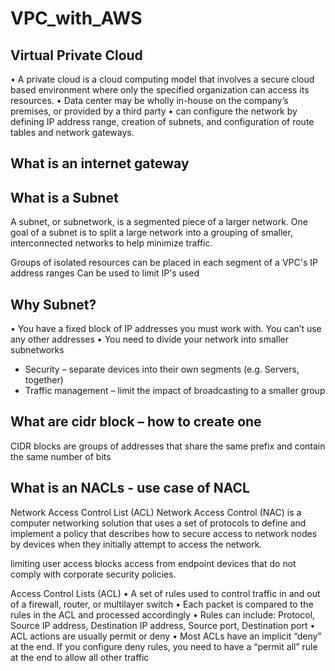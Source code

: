 # VPC_with_AWS


## Virtual Private Cloud 
• A private cloud is a cloud computing model that involves a secure cloud based environment where only the specified organization can access its resources.
• Data center may be wholly in-house on the company’s premises, or provided by a third party 
• can configure the network by defining IP address range, creation of subnets, and configuration of route tables and network gateways.

## What is an internet gateway


## What is a Subnet
A subnet, or subnetwork, is a segmented piece of a larger network. One goal of a subnet is to split a large network into a grouping of smaller, interconnected networks to help minimize traffic.

Groups of isolated resources can be placed in each segment of a VPC's IP address ranges
Can be used to limit IP's used

## Why Subnet? 
• You have a fixed block of IP addresses you must work with. You can’t use any other addresses 
• You need to divide your network into smaller subnetworks 
- Security – separate devices into their own segments (e.g. Servers, together)
- Traffic management – limit the impact of broadcasting to a smaller group

## What are cidr block – how to create one
CIDR blocks are groups of addresses that share the same prefix and contain the same number of bits

## What is an NACLs - use case of NACL
Network Access Control List (ACL)
Network Access Control (NAC) is a computer networking solution that uses a set of protocols to define and implement a policy that describes how to secure access to network nodes by devices when they initially attempt to access the network.

limiting user access
blocks access from endpoint devices that do not comply with corporate security policies.

Access Control Lists (ACL)
• A set of rules used to control traffic in and out of a firewall, router, or multilayer switch 
• Each packet is compared to the rules in the ACL and processed accordingly 
• Rules can include: Protocol, Source IP address, Destination IP address, Source port, Destination port 
• ACL actions are usually permit or deny 
• Most ACLs have an implicit “deny” at the end. If you configure deny rules, you need to have a “permit all” rule at the end to allow all other traffic
